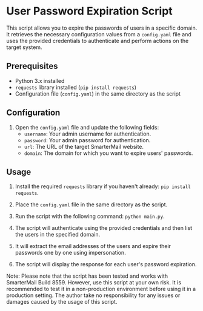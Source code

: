 # User Password Expiration Script

This script allows you to expire the passwords of users in a specific domain. It retrieves the necessary configuration values from a `config.yaml` file and uses the provided credentials to authenticate and perform actions on the target system.

## Prerequisites

- Python 3.x installed
- `requests` library installed (`pip install requests`)
- Configuration file (`config.yaml`) in the same directory as the script

## Configuration

1. Open the `config.yaml` file and update the following fields:
   - `username`: Your admin username for authentication.
   - `password`: Your admin password for authentication.
   - `url`: The URL of the target SmarterMail website.
   - `domain`: The domain for which you want to expire users' passwords.

## Usage

1. Install the required `requests` library if you haven't already: `pip install requests`.

2. Place the `config.yaml` file in the same directory as the script.

3. Run the script with the following command: `python main.py`.

4. The script will authenticate using the provided credentials and then list the users in the specified domain.

5. It will extract the email addresses of the users and expire their passwords one by one using impersonation.

6. The script will display the response for each user's password expiration.


Note: Please note that the script has been tested and works with SmarterMail Build 8559. However, use this script at your own risk. It is recommended to test it in a non-production environment before using it in a production setting. The author take no responsibility for any issues or damages caused by the usage of this script.




